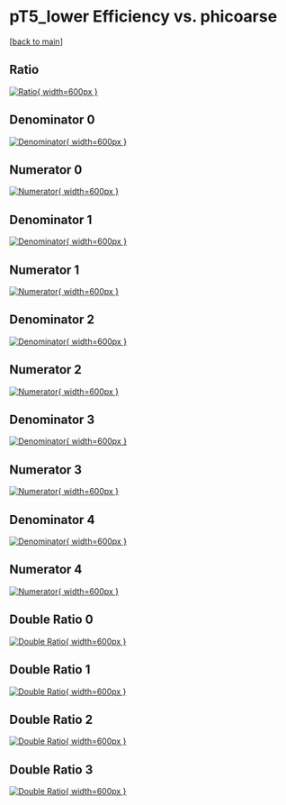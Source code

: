 # pT5_lower Efficiency vs. phicoarse

[[back to main](./)]



## Ratio

[![Ratio](../mtv/var/pT5_lower_xtr_0_1_eff_phicoarse.png){ width=600px }](../mtv/var/pT5_lower_xtr_0_1_eff_phicoarse.pdf)

## Denominator 0

[![Denominator](../mtv/den/pT5_lower_xtr_0_1_eff_phicoarse_den0.png){ width=600px }](../mtv/den/pT5_lower_xtr_0_1_eff_phicoarse_den0.pdf)

## Numerator 0

[![Numerator](../mtv/num/pT5_lower_xtr_0_1_eff_phicoarse_num0.png){ width=600px }](../mtv/num/pT5_lower_xtr_0_1_eff_phicoarse_num0.pdf)

## Denominator 1

[![Denominator](../mtv/den/pT5_lower_xtr_0_1_eff_phicoarse_den1.png){ width=600px }](../mtv/den/pT5_lower_xtr_0_1_eff_phicoarse_den1.pdf)

## Numerator 1

[![Numerator](../mtv/num/pT5_lower_xtr_0_1_eff_phicoarse_num1.png){ width=600px }](../mtv/num/pT5_lower_xtr_0_1_eff_phicoarse_num1.pdf)

## Denominator 2

[![Denominator](../mtv/den/pT5_lower_xtr_0_1_eff_phicoarse_den2.png){ width=600px }](../mtv/den/pT5_lower_xtr_0_1_eff_phicoarse_den2.pdf)

## Numerator 2

[![Numerator](../mtv/num/pT5_lower_xtr_0_1_eff_phicoarse_num2.png){ width=600px }](../mtv/num/pT5_lower_xtr_0_1_eff_phicoarse_num2.pdf)

## Denominator 3

[![Denominator](../mtv/den/pT5_lower_xtr_0_1_eff_phicoarse_den3.png){ width=600px }](../mtv/den/pT5_lower_xtr_0_1_eff_phicoarse_den3.pdf)

## Numerator 3

[![Numerator](../mtv/num/pT5_lower_xtr_0_1_eff_phicoarse_num3.png){ width=600px }](../mtv/num/pT5_lower_xtr_0_1_eff_phicoarse_num3.pdf)

## Denominator 4

[![Denominator](../mtv/den/pT5_lower_xtr_0_1_eff_phicoarse_den4.png){ width=600px }](../mtv/den/pT5_lower_xtr_0_1_eff_phicoarse_den4.pdf)

## Numerator 4

[![Numerator](../mtv/num/pT5_lower_xtr_0_1_eff_phicoarse_num4.png){ width=600px }](../mtv/num/pT5_lower_xtr_0_1_eff_phicoarse_num4.pdf)

## Double Ratio 0

[![Double Ratio](../mtv/ratio/pT5_lower_xtr_0_1_eff_phicoarse_ratio0.png){ width=600px }](../mtv/ratio/pT5_lower_xtr_0_1_eff_phicoarse_ratio0.pdf)

## Double Ratio 1

[![Double Ratio](../mtv/ratio/pT5_lower_xtr_0_1_eff_phicoarse_ratio1.png){ width=600px }](../mtv/ratio/pT5_lower_xtr_0_1_eff_phicoarse_ratio1.pdf)

## Double Ratio 2

[![Double Ratio](../mtv/ratio/pT5_lower_xtr_0_1_eff_phicoarse_ratio2.png){ width=600px }](../mtv/ratio/pT5_lower_xtr_0_1_eff_phicoarse_ratio2.pdf)

## Double Ratio 3

[![Double Ratio](../mtv/ratio/pT5_lower_xtr_0_1_eff_phicoarse_ratio3.png){ width=600px }](../mtv/ratio/pT5_lower_xtr_0_1_eff_phicoarse_ratio3.pdf)

